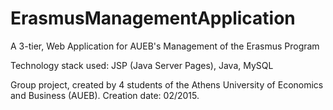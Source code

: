 # ErasmusManagementApplication
A 3-tier, Web Application for AUEB's Management of the Erasmus Program

Technology stack used: JSP (Java Server Pages), Java, MySQL

Group project, created by 4 students of the Athens University of Economics and Business (AUEB). Creation date: 02/2015.
